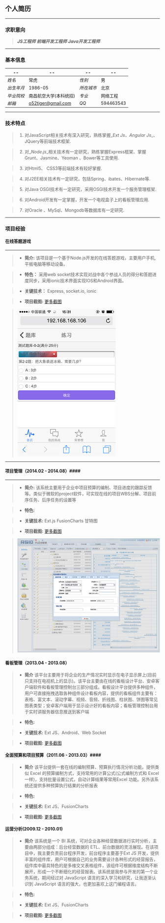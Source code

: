 ## 个人简历

***

### 求职意向
> _**JS工程师**_ _**前端开发工程师**_ _**Java开发工程师**_

---

### 基本信息

|  --            |  --                   | --           | --          |
|----------------|-----------------------|--------------|-------------|
|_*姓名*_        |常虎                   |_*性别*_      |男           |
|_*出生年月*_    |1986-05                |_*所在城市*_  |北京         |
|_*毕业院校*_    |南昌航空大学(本科统招) |_*专业*_      |网络工程     |
|_*邮箱*_        |o52tiger@gmail.com     |_*QQ*_        |594463543    |

---

### 技术特点

>1. 对JavaScript相关技术有深入研究，熟练掌握_*Ext Js*_、_*Angular Js*_、JQuery等前端技术框架.

>2. 对_*Node.js*_相关技术有一定研究，熟练掌握Express框架、掌握Grunt、Jasmine、Yeoman 、Bower等工具使用.

>3. 对Html5、 CSS3等前端技术有较好掌握.

>4. 对J2EE相关技术有一定研究，包括Spring、ibates、Hibernate等.

>5. 对Java OSGI技术有一定研究，采用OSGI技术开发一个服务管理框架.

>6. 对Android开发有一定掌握，开发一个电视盒子上的看板管理应用.

>7. 对Oracle 、MySql、Mongodb等数据库有一定研究.

___

### 项目经验

#### 在线答题游戏 ####
___
>* **简介:** 该项目是一个基于Node.js开发的在线答题游戏，主要用户手机,平板电脑等移动设备。

>* **特色：** 采用web socket技术实现对战中各个参战人员的得分和答题进度同步，采用ionic技术界面实现IOS和Android界面。 

>* **关键技术：** Express, socket.io, ionic

>* **项目截图:** [更多截图](tg.md)

> ![对战界面](imgs/IMG_0126.PNG)

___


#### 项目管理（2014.02 - 2014.08）####
___

>* **简介:** 该系统主要用于企业中项目预算的编制、项目进度的跟踪反馈等。类似于微软的project软件，可实现在线的项目WBS分解、项目前序任务、后序任务的设置等

>* **特色:** 

>* **关键技术:** Ext.js FusionCharts 甘特图

>* **项目截图:** [更多截图](ps.md)

> ![项目维护_WBS结构](imgs/ps16.jpg)


#### 看板管理（2013.04 - 2013.08） ####

>* **简介** 该平台主要用于将企业的生产情况实时显示在电子显示屏上(目前只支持在电视机上的显示)。该平台主要由在线的看板设计平台、安卓客户端软件和看板管理控制台三部分组成。看板设计平台提供多种组件，用户可直接拖拽选取各种组件设计看板内容，提供的看板组件主要有：表格、富文本、滚动字幕、视频、音频、折线图、柱状图、饼图等常见图表类型；安卓客户端用于显示设计好的看板内容；看板管理控制台用于实时讲服务器信息推送到客户端

>* **特色:** 

>* **关键技术:** Ext JS、Android、Web Socket

>* **项目截图:** [更多截图](kb.md)


#### 全面预算和项目预算（2011.06 - 2013.03）####

>* **简介** 该平台提供一套在线的编制预算、预算执行情况分析功能。提供类似 Excel 的预算编制方式，支持常用的计算公式(公式编制方式和 Excel 一样)，支持批量设置公式，自动计算结果等常用Excel 功能。另外该系统还提供多种预算执行结果的分析报表

>* **特色:** 

>* **关键技术:** Ext JS、FusionCharts

>* **项目截图:** [更多截图](bm.md)

#### 运营分析(2009.12 - 2010.01) ####

>* **简介** 该系统是一个 BI 系统，可对企业各种经营数据进行实时分析，主要由两部分组成：后台经营数据的 ETL、前台数据的灵活展现。在该项目中，我主要负责前台程序开发，前台程序主要基于Ext JS 开发，提供丰富的组件库，用户可根据自己的业务需要设计各种形式的经营报告，组件库中最具特色的是多维交叉表格组件，该组件可根据维度结构不断展开，形成一个不断细化的经营报表。该系统是我参与开发的第一个业务系统，期间经过对 JavaScript 语言的深入学习和研究，让我逐渐认识到 JavaScript 语言的强大，也更加喜欢上这门编程语言。

>* **特色:** 

>* **关键技术:** Ext JS、FusionCharts

>* **项目截图:** [更多截图](opa.md)

